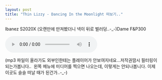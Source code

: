 ```yaml
---
layout: post
title: "Thin Lizzy - Dancing In the Moonlight 떠보기.."
---
```



Ibanez S2020X (오랜만에 만져봤더니 넥이 뒤로 벌러덩..-_-)Dame F&amp;P300

<audio src="/assets/images/43ec8373770b87f8332440e2d1d4f9dc.mp3" controls preload></audio>



(mp3 파일이 올라가도 외부인한테는 플레이어가 안보여지네요...저작권땀시 필터링이 되는가봅니다..  왼쪽 메뉴에 미디어를 찍으면 나오는데, 이렇게는 안되나봅니다. 이제 이곳도 슬슬 떠날 때가 된건가..-_-)

